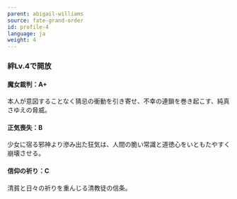 ```yaml
---
parent: abigail-williams
source: fate-grand-order
id: profile-4
language: ja
weight: 4
---
```


### 絆Lv.4で開放

#### 魔女裁判：A+

本人が意図することなく猜忌の衝動を引き寄せ、不幸の連鎖を巻き起こす、純真さゆえの脅威。

#### 正気喪失：B

少女に宿る邪神より滲み出た狂気は、人間の脆い常識と道徳心をいともたやすく崩壊させる。

#### 信仰の祈り：C

清貧と日々の祈りを重んじる清教徒の信条。

